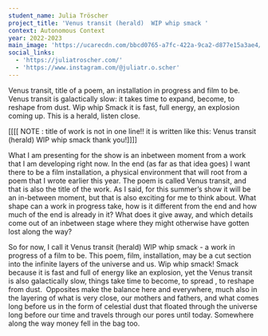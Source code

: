 ```yaml
---
student_name: Julia Tröscher
project_title: 'Venus transit (herald)  WIP whip smack '
context: Autonomous Context
year: 2022-2023
main_image: 'https://ucarecdn.com/bbcd0765-a7fc-422a-9ca2-d877e15a3ae4/'
social_links:
  - 'https://juliatroscher.com/'
  - 'https://www.instagram.com/@juliatr.o.scher'
---
```

Venus transit, title of a poem, an installation in progress and film to be. Venus transit is galactically slow: it takes time to expand, become, to reshape from dust. Wip whip Smack it is fast, full energy, an explosion coming up. This is a herald, listen close.


[[[[ NOTE : title of work is not in one line!! it is written like this: 
Venus transit (herald) 
WIP whip smack 
 thank you!]]]]


What I am presenting for the show is an inbetween moment from a work that I am developing right now. In the end (as far as that idea goes) I want there to be a film installation, a physical environment that will root from a poem that I wrote earlier this year. The poem is called Venus transit, and that is also the title of the work. As I said, for this summer’s show it will be an in-between moment, but that is also exciting for me to think about. What shape can a work in progress take, how is it different from the end and how much of the end is already in it? What does it give away, and which details come out of an inbetween stage where they might otherwise have gotten lost along the way?

So for now, I call it Venus transit (herald) WIP whip smack - a work in progress of a film to be. This poem, film, installation, may be a cut section into the infinite layers of the universe and us. Wip whip smack! Smack because it is fast and full of energy like an explosion, yet the Venus transit is also galactically slow, things take time to become, to spread , to reshape from dust. 
Opposites make the balance here and everywhere, much also in the layering of what is very close, our mothers and fathers, and what comes long before us in the form of celestial dust that floated through the universe long before our time and travels through our pores until today. Somewhere along the way money fell in the bag too.